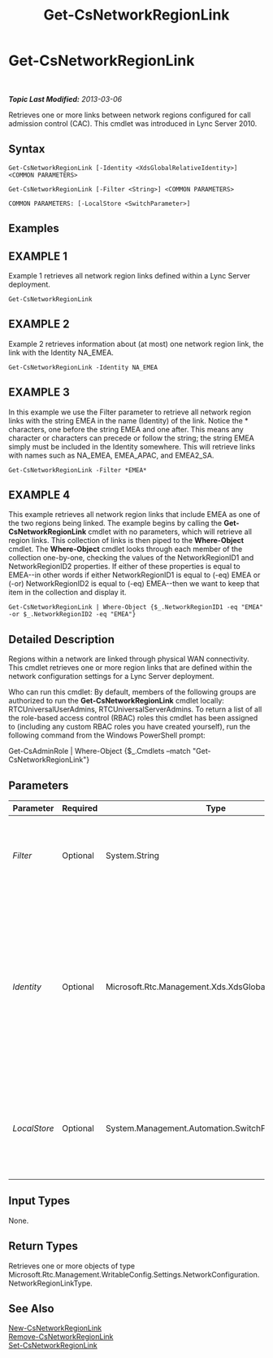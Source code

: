 ﻿---
title: Get-CsNetworkRegionLink
TOCTitle: Get-CsNetworkRegionLink
ms:assetid: dc5cb988-13e2-4af4-8b36-0aaa58ebf1c5
ms:mtpsurl: https://technet.microsoft.com/en-us/library/Gg398972(v=OCS.15)
ms:contentKeyID: 48185593
ms.date: 07/23/2014
mtps_version: v=OCS.15
---

<div data-xmlns="http://www.w3.org/1999/xhtml">

<div class="topic" data-xmlns="http://www.w3.org/1999/xhtml" data-msxsl="urn:schemas-microsoft-com:xslt" data-cs="http://msdn.microsoft.com/en-us/">

<div data-asp="http://msdn2.microsoft.com/asp">

# Get-CsNetworkRegionLink

</div>

<div id="mainSection">

<div id="mainBody">

<span> </span>

_**Topic Last Modified:** 2013-03-06_

Retrieves one or more links between network regions configured for call admission control (CAC). This cmdlet was introduced in Lync Server 2010.

<div>

## Syntax

    Get-CsNetworkRegionLink [-Identity <XdsGlobalRelativeIdentity>] <COMMON PARAMETERS>

    Get-CsNetworkRegionLink [-Filter <String>] <COMMON PARAMETERS>

    COMMON PARAMETERS: [-LocalStore <SwitchParameter>]

</div>

<div>

## Examples

<div>

## EXAMPLE 1

Example 1 retrieves all network region links defined within a Lync Server deployment.

    Get-CsNetworkRegionLink

</div>

<div>

## EXAMPLE 2

Example 2 retrieves information about (at most) one network region link, the link with the Identity NA\_EMEA.

    Get-CsNetworkRegionLink -Identity NA_EMEA

</div>

<div>

## EXAMPLE 3

In this example we use the Filter parameter to retrieve all network region links with the string EMEA in the name (Identity) of the link. Notice the \* characters, one before the string EMEA and one after. This means any character or characters can precede or follow the string; the string EMEA simply must be included in the Identity somewhere. This will retrieve links with names such as NA\_EMEA, EMEA\_APAC, and EMEA2\_SA.

    Get-CsNetworkRegionLink -Filter *EMEA*

</div>

<div>

## EXAMPLE 4

This example retrieves all network region links that include EMEA as one of the two regions being linked. The example begins by calling the **Get-CsNetworkRegionLink** cmdlet with no parameters, which will retrieve all region links. This collection of links is then piped to the **Where-Object** cmdlet. The **Where-Object** cmdlet looks through each member of the collection one-by-one, checking the values of the NetworkRegionID1 and NetworkRegionID2 properties. If either of these properties is equal to EMEA--in other words if either NetworkRegionID1 is equal to (-eq) EMEA or (-or) NetworkRegionID2 is equal to (-eq) EMEA--then we want to keep that item in the collection and display it.

    Get-CsNetworkRegionLink | Where-Object {$_.NetworkRegionID1 -eq "EMEA" -or $_.NetworkRegionID2 -eq "EMEA"}

</div>

</div>

<div>

## Detailed Description

Regions within a network are linked through physical WAN connectivity. This cmdlet retrieves one or more region links that are defined within the network configuration settings for a Lync Server deployment.

Who can run this cmdlet: By default, members of the following groups are authorized to run the **Get-CsNetworkRegionLink** cmdlet locally: RTCUniversalUserAdmins, RTCUniversalServerAdmins. To return a list of all the role-based access control (RBAC) roles this cmdlet has been assigned to (including any custom RBAC roles you have created yourself), run the following command from the Windows PowerShell prompt:

Get-CsAdminRole | Where-Object {$\_.Cmdlets –match "Get-CsNetworkRegionLink"}

</div>

<div>

## Parameters


<table>
<colgroup>
<col style="width: 25%" />
<col style="width: 25%" />
<col style="width: 25%" />
<col style="width: 25%" />
</colgroup>
<thead>
<tr class="header">
<th>Parameter</th>
<th>Required</th>
<th>Type</th>
<th>Description</th>
</tr>
</thead>
<tbody>
<tr class="odd">
<td><p><em>Filter</em></p></td>
<td><p>Optional</p></td>
<td><p>System.String</p></td>
<td><p>Accepts a wildcard string that is used to retrieve network links based on matching the value of the Identity to the wildcard string.</p></td>
</tr>
<tr class="even">
<td><p><em>Identity</em></p></td>
<td><p>Optional</p></td>
<td><p>Microsoft.Rtc.Management.Xds.XdsGlobalRelativeIdentity</p></td>
<td><p>The unique identifier of the network region link you want to retrieve. Network region links are created only at the global scope, so this identifier does not need to specify a scope. Instead, it contains a string that is a unique name that identifies that link. (Note that this value is the same as the NetworkRegionLinkID.)</p></td>
</tr>
<tr class="odd">
<td><p><em>LocalStore</em></p></td>
<td><p>Optional</p></td>
<td><p>System.Management.Automation.SwitchParameter</p></td>
<td><p>Retrieves the network region link information from the local replica of the Central Management store, rather than the Central Management store itself.</p></td>
</tr>
</tbody>
</table>


</div>

<div>

## Input Types

None.

</div>

<div>

## Return Types

Retrieves one or more objects of type Microsoft.Rtc.Management.WritableConfig.Settings.NetworkConfiguration.NetworkRegionLinkType.

</div>

<div>

## See Also


[New-CsNetworkRegionLink](new-csnetworkregionlink.md)  
[Remove-CsNetworkRegionLink](remove-csnetworkregionlink.md)  
[Set-CsNetworkRegionLink](set-csnetworkregionlink.md)  
  

</div>

</div>

<span> </span>

</div>

</div>

</div>

